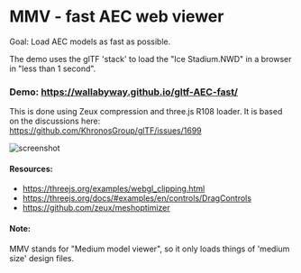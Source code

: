 # MMV - fast AEC web viewer

Goal: Load AEC models as fast as possible.

The demo uses the glTF 'stack' to load the "Ice Stadium.NWD" in a browser in "less than 1 second". 

### Demo: https://wallabyway.github.io/gltf-AEC-fast/

This is done using Zeux compression and three.js R108 loader.  It is based on the discussions here:  https://github.com/KhronosGroup/glTF/issues/1699

![screenshot](https://user-images.githubusercontent.com/440241/71046504-5c885d00-20ed-11ea-9463-8033a804031c.jpg)


#### Resources:
- https://threejs.org/examples/webgl_clipping.html
- https://threejs.org/docs/#examples/en/controls/DragControls
- https://github.com/zeux/meshoptimizer


#### Note: 
MMV stands for "Medium model viewer", so it only loads things of 'medium size' design files.
